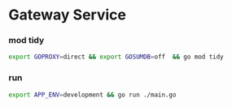 # Gateway Service


### mod tidy
```bash
export GOPROXY=direct && export GOSUMDB=off  && go mod tidy
```

### run
```bash
export APP_ENV=development && go run ./main.go
```
